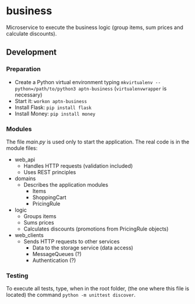 # business

Microservice to execute the business logic (group items, sum prices and calculate discounts).

## Development

### Preparation

- Create a Python virtual environment typing `mkvirtualenv --python=/path/to/python3 aptn-business` (`virtualenvwrapper` is necessary)
- Start it: `workon aptn-business`
- Install Flask: `pip install flask`
- Install Money: `pip install money`

### Modules

The file *main.py* is used only to start the application. The real code is in the module files:

- web_api
    - Handles HTTP requests (validation included)
    - Uses REST principles
- domains
    - Describes the application modules
        - Items
        - ShoppingCart
        - PricingRule
- logic
    - Groups items
    - Sums prices
    - Calculates discounts (promotions from PricingRule objects)
- web_clients
    - Sends HTTP requests to other services
        - Data to the storage service (data access)
        - MessageQueues (?)
        - Authentication (?)

### Testing

To execute all tests, type, when in the root folder, (the one where this file is located) the command `python -m unittest discover`.